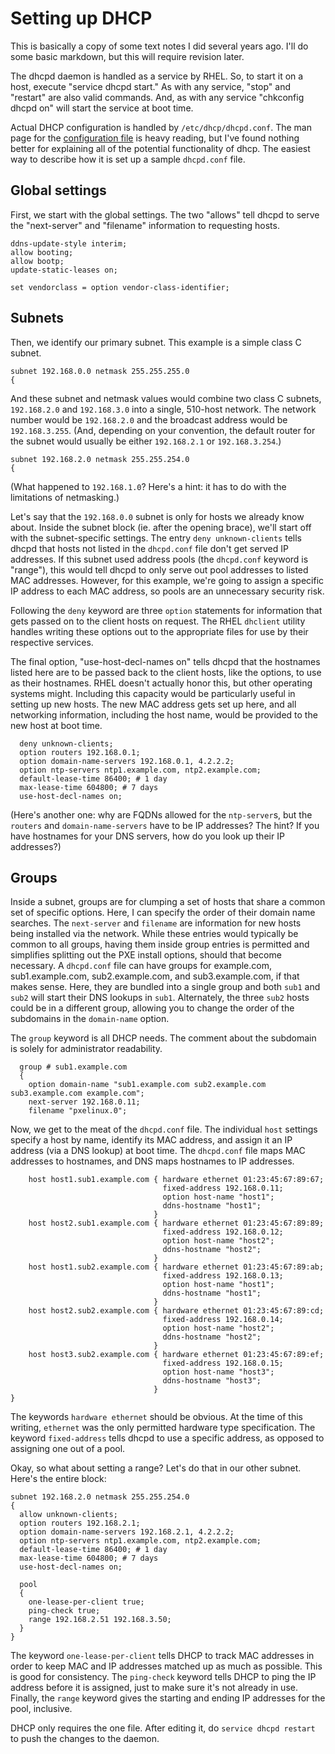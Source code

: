 # Setting up DHCP

This is basically a copy of some text notes I did several years ago.
I'll do some basic markdown, but this will require revision later.

The dhcpd daemon is handled as a service by RHEL. So, to start it on a
host, execute "service dhcpd start." As with any service, "stop" and
"restart" are also valid commands. And, as with any service "chkconfig
dhcpd on" will start the service at boot time.
 
Actual DHCP configuration is handled by `/etc/dhcp/dhcpd.conf`. The man
page for the [configuration file][dhcpdconf] is heavy reading, but I've
found nothing better for explaining all of the potential functionality
of dhcp. The easiest way to describe how it is set up a sample
`dhcpd.conf` file.

[dhcpdconf]: http://www.daemon-systems.org/man/dhcpd.conf.5.html


## Global settings

First, we start with the global settings. The two "allows" tell dhcpd
to serve the "next-server" and "filename" information to requesting
hosts.

```
ddns-update-style interim;
allow booting;
allow bootp;
update-static-leases on; 

set vendorclass = option vendor-class-identifier;
```

## Subnets

Then, we identify our primary subnet. This example is a simple class C
subnet.

```
subnet 192.168.0.0 netmask 255.255.255.0
{

```


And these subnet and netmask values would combine two class C subnets,
`192.168.2.0` and `192.168.3.0` into a single, 510-host network. The
network number would be `192.168.2.0` and the broadcast address would
be `192.168.3.255`. (And, depending on your convention, the default
router for the subnet would usually be either `192.168.2.1` or
`192.168.3.254`.)

```
subnet 192.168.2.0 netmask 255.255.254.0
{

```


(What happened to `192.168.1.0`? Here's a hint: it has to do with the
limitations of netmasking.)

Let's say that the `192.168.0.0` subnet is only for hosts we already
know about. Inside the subnet block (ie. after the opening brace),
we'll start off with the subnet-specific settings. The entry
`deny unknown-clients` tells dhcpd that hosts not listed in the
`dhcpd.conf` file don't get served IP addresses. If this subnet used
address pools (the `dhcpd.conf` keyword is "range"), this would tell
dhcpd to only serve out pool addresses to listed MAC addresses.
However, for this example, we're going to assign a specific IP address
to each MAC address, so pools are an unnecessary security risk.

Following the `deny` keyword are three `option` statements for
information that gets passed on to the client hosts on request. The
RHEL `dhclient` utility handles writing these options out to the
appropriate files for use by their respective services.

The final option, "use-host-decl-names on" tells dhcpd that the
hostnames listed here are to be passed back to the client hosts, like
the options, to use as their hostnames. RHEL doesn't actually honor
this, but other operating systems might. Including this capacity would
be particularly useful in setting up new hosts. The new MAC address
gets set up here, and all networking information, including the host
name, would be provided to the new host at boot time.

```
  deny unknown-clients;
  option routers 192.168.0.1;
  option domain-name-servers 192.168.0.1, 4.2.2.2;
  option ntp-servers ntp1.example.com, ntp2.example.com;
  default-lease-time 86400; # 1 day
  max-lease-time 604800; # 7 days
  use-host-decl-names on;

```


(Here's another one: why are FQDNs allowed for the `ntp-server`s, but
the `routers` and `domain-name-servers` have to be IP addresses? The
hint? If you have hostnames for your DNS servers, how do you look up
their IP addresses?)


## Groups

Inside a subnet, groups are for clumping a set of hosts that share a
common set of specific options. Here, I can specify the order of their
domain name searches. The `next-server` and `filename` are information
for new hosts being installed via the network. While these entries
would typically be common to all groups, having them inside group
entries is permitted and simplifies splitting out the PXE install
options, should that become necessary. A `dhcpd.conf` file can have
groups for example.com, sub1.example.com, sub2.example.com, and
sub3.example.com, if that makes sense. Here, they are bundled into a
single group and both `sub1` and `sub2` will start their DNS lookups in
`sub1`. Alternately, the three `sub2` hosts could be in a different
group, allowing you to change the order of the subdomains in the
`domain-name` option.

The `group` keyword is all DHCP needs. The comment about the subdomain
is solely for administrator readability.

```
  group # sub1.example.com
  {
    option domain-name "sub1.example.com sub2.example.com sub3.example.com example.com";
    next-server 192.168.0.11;
    filename "pxelinux.0";

```


Now, we get to the meat of the `dhcpd.conf` file. The individual `host`
settings specify a host by name, identify its MAC address, and assign
it an IP address (via a DNS lookup) at boot time. The `dhcpd.conf` file
maps MAC addresses to hostnames, and DNS maps hostnames to IP
addresses.


```
    host host1.sub1.example.com { hardware ethernet 01:23:45:67:89:67;
                                  fixed-address 192.168.0.11;
                                  option host-name "host1";
                                  ddns-hostname "host1";
                                }
    host host2.sub1.example.com { hardware ethernet 01:23:45:67:89:89;
                                  fixed-address 192.168.0.12;
                                  option host-name "host2";
                                  ddns-hostname "host2";
                                }
    host host1.sub2.example.com { hardware ethernet 01:23:45:67:89:ab;
                                  fixed-address 192.168.0.13;
                                  option host-name "host1";
                                  ddns-hostname "host1";
                                }
    host host2.sub2.example.com { hardware ethernet 01:23:45:67:89:cd;
                                  fixed-address 192.168.0.14;
                                  option host-name "host2";
                                  ddns-hostname "host2";
                                }
    host host3.sub2.example.com { hardware ethernet 01:23:45:67:89:ef;
                                  fixed-address 192.168.0.15;
                                  option host-name "host3";
                                  ddns-hostname "host3";
                                }
}

```

The keywords `hardware ethernet` should be obvious. At the time of this
writing, `ethernet` was the only permitted hardware type specification.
The keyword `fixed-address` tells dhcpd to use a specific address, as
opposed to assigning one out of a pool.

Okay, so what about setting a range? Let's do that in our other subnet.
Here's the entire block:

```
subnet 192.168.2.0 netmask 255.255.254.0
{
  allow unknown-clients;
  option routers 192.168.2.1;
  option domain-name-servers 192.168.2.1, 4.2.2.2;
  option ntp-servers ntp1.example.com, ntp2.example.com;
  default-lease-time 86400; # 1 day
  max-lease-time 604800; # 7 days
  use-host-decl-names on;

  pool
  {
    one-lease-per-client true;
    ping-check true;
    range 192.168.2.51 192.168.3.50;
  }
}

```


The keyword `one-lease-per-client` tells DHCP to track MAC addresses in
order to keep MAC and IP addresses matched up as much as possible. This
is good for consistency. The `ping-check` keyword tells DHCP to ping
the IP address before it is assigned, just to make sure it's not
already in use. Finally, the `range` keyword gives the starting and
ending IP addresses for the pool, inclusive.

DHCP only requires the one file. After editing it, do `service dhcpd
restart` to push the changes to the daemon.


